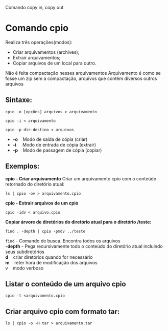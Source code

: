 Comando copy in, copy out

# Comando cpio
Realiza três operações(modos):
- Criar arquivamentos (archives);
- Extrair arquivamentos;
- Copiar arquivos de um local para outro.

Não é feita compactação nesses arquivamentos
Arquivamento é como se fosse um zip sem a compactação, arquivos que contém diversos outros arquivos

## Sintaxe:

```
cpio -o [opções] arquivos > arquivamento
```

```
cpio -i < arquivamento
```

```
cpio -p dir-destino < arquivos
```

- **-o**    Modo de saída de cópia (criar)
- **-i**     Modo de entrada de cópia (extrair)
- **-p**    Modo de passagem de cópia (copiar)

## Exemplos:

**cpio - Criar arquivamento**
Criar um arquivamento cpio com o conteúdo retornado do diretório atual:

```
ls | cpio -ov > arquivamento.cpio
```

**cpio - Extrair arquivos de um cpio**

```
cpio -idv < arquivo.cpio
```

**Copiar árvore de diretórios do diretório atual para o diretório /teste:**

```
find . -depth | cpio -pmdv ../teste
```

`find` - Comando de busca. Encontra todos os arquivos<br/>
**-depth** - Pega recursivamente todo o conteúdo do diretório atual incluindo seus subdiretórios<br/>
**d**    criar diretórios quando for necessário<br/>
**m**    reter hora de modificação dos arquivos<br/>
v    modo verboso<br/>

## Listar o conteúdo de um arquivo cpio
```
cpio -t <arquivamento.cpio
```

## Criar arquivo cpio com formato tar:
```
ls | cpio -o -H tar > arquivamento.tar
```
